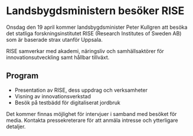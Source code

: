 # Landsbygdsministern besöker RISE

Onsdag den 19 april kommer landsbygdsminister Peter Kullgren att besöka det statliga forskningsinstitutet RISE (Research Institutes of Sweden AB) som är baserade strax utanför Uppsala.

RISE samverkar med akademi, näringsliv och samhällsaktörer för innovationsutveckling samt hållbar tillväxt.

## Program

* Presentation av RISE, dess uppdrag och verksamheter
* Visning av innovationsverkstad
* Besök på testbädd för digitaliserat jordbruk

Det kommer finnas möjlighet för intervjuer i samband med besöket för media. Kontakta pressekreterare för att anmäla intresse och ytterligare detaljer.

